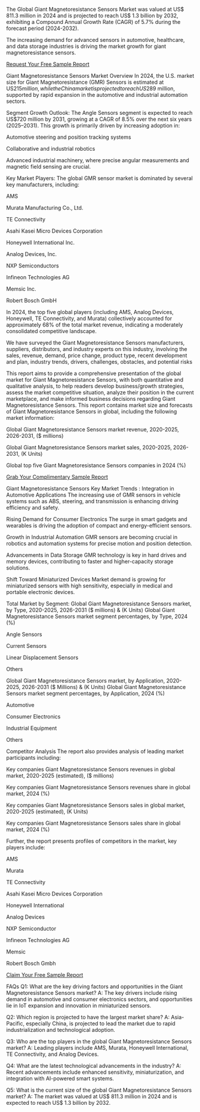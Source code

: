 The Global Giant Magnetoresistance Sensors Market was valued at US$ 811.3 million in 2024 and is projected to reach US$ 1.3 billion by 2032, exhibiting a Compound Annual Growth Rate (CAGR) of 5.7% during the forecast period (2024-2032).

The increasing demand for advanced sensors in automotive, healthcare, and data storage industries is driving the market growth for giant magnetoresistance sensors.

[Request Your Free Sample Report](https://semiconductorinsight.com/download-sample-report/?product_id=88007)

Giant Magnetoresistance Sensors Market Overview
In 2024, the U.S. market size for Giant Magnetoresistance (GMR) Sensors is estimated at US$215 million, while the China market is projected to reach US$289 million, supported by rapid expansion in the automotive and industrial automation sectors.


Segment Growth Outlook:
The Angle Sensors segment is expected to reach US$720 million by 2031, growing at a CAGR of 8.5% over the next six years (2025–2031). This growth is primarily driven by increasing adoption in:

Automotive steering and position tracking systems

Collaborative and industrial robotics

Advanced industrial machinery, where precise angular measurements and magnetic field sensing are crucial.


Key Market Players:
The global GMR sensor market is dominated by several key manufacturers, including:

AMS

Murata Manufacturing Co., Ltd.

TE Connectivity

Asahi Kasei Micro Devices Corporation

Honeywell International Inc.

Analog Devices, Inc.

NXP Semiconductors

Infineon Technologies AG

Memsic Inc.

Robert Bosch GmbH

In 2024, the top five global players (including AMS, Analog Devices, Honeywell, TE Connectivity, and Murata) collectively accounted for approximately 68% of the total market revenue, indicating a moderately consolidated competitive landscape.

We have surveyed the Giant Magnetoresistance Sensors manufacturers, suppliers, distributors, and industry experts on this industry, involving the sales, revenue, demand, price change, product type, recent development and plan, industry trends, drivers, challenges, obstacles, and potential risks

This report aims to provide a comprehensive presentation of the global market for Giant Magnetoresistance Sensors, with both quantitative and qualitative analysis, to help readers develop business/growth strategies, assess the market competitive situation, analyze their position in the current marketplace, and make informed business decisions regarding Giant Magnetoresistance Sensors. This report contains market size and forecasts of Giant Magnetoresistance Sensors in global, including the following market information:

Global Giant Magnetoresistance Sensors market revenue, 2020-2025, 2026-2031, ($ millions)

Global Giant Magnetoresistance Sensors market sales, 2020-2025, 2026-2031, (K Units)

Global top five Giant Magnetoresistance Sensors companies in 2024 (%)

[Grab Your Complimentary Sample Report](https://semiconductorinsight.com/download-sample-report/?product_id=88007)

Giant Magnetoresistance Sensors Key Market Trends  :
Integration in Automotive Applications
The increasing use of GMR sensors in vehicle systems such as ABS, steering, and transmission is enhancing driving efficiency and safety.

Rising Demand for Consumer Electronics
The surge in smart gadgets and wearables is driving the adoption of compact and energy-efficient sensors.

Growth in Industrial Automation
GMR sensors are becoming crucial in robotics and automation systems for precise motion and position detection.

Advancements in Data Storage
GMR technology is key in hard drives and memory devices, contributing to faster and higher-capacity storage solutions.

Shift Toward Miniaturized Devices
Market demand is growing for miniaturized sensors with high sensitivity, especially in medical and portable electronic devices.

Total Market by Segment:
Global Giant Magnetoresistance Sensors market, by Type, 2020-2025, 2026-2031 ($ millions) & (K Units)
Global Giant Magnetoresistance Sensors market segment percentages, by Type, 2024 (%)

Angle Sensors

Current Sensors

Linear Displacement Sensors

Others

Global Giant Magnetoresistance Sensors market, by Application, 2020-2025, 2026-2031 ($ Millions) & (K Units)
Global Giant Magnetoresistance Sensors market segment percentages, by Application, 2024 (%)

Automotive

Consumer Electronics

Industrial Equipment

Others

Competitor Analysis
The report also provides analysis of leading market participants including:

Key companies Giant Magnetoresistance Sensors revenues in global market, 2020-2025 (estimated), ($ millions)

Key companies Giant Magnetoresistance Sensors revenues share in global market, 2024 (%)

Key companies Giant Magnetoresistance Sensors sales in global market, 2020-2025 (estimated), (K Units)

Key companies Giant Magnetoresistance Sensors sales share in global market, 2024 (%)

Further, the report presents profiles of competitors in the market, key players include:

AMS

Murata

TE Connectivity

Asahi Kasei Micro Devices Corporation

Honeywell International

Analog Devices

NXP Semiconductor

Infineon Technologies AG

Memsic

Robert Bosch Gmbh

[Claim Your Free Sample Report](https://semiconductorinsight.com/download-sample-report/?product_id=88007)


FAQs
Q1: What are the key driving factors and opportunities in the Giant Magnetoresistance Sensors market?
A: The key drivers include rising demand in automotive and consumer electronics sectors, and opportunities lie in IoT expansion and innovation in miniaturized sensors.


Q2: Which region is projected to have the largest market share?
A: Asia-Pacific, especially China, is projected to lead the market due to rapid industrialization and technological adoption.


Q3: Who are the top players in the global Giant Magnetoresistance Sensors market?
A: Leading players include AMS, Murata, Honeywell International, TE Connectivity, and Analog Devices.


Q4: What are the latest technological advancements in the industry?
A: Recent advancements include enhanced sensitivity, miniaturization, and integration with AI-powered smart systems.


Q5: What is the current size of the global Giant Magnetoresistance Sensors market?
A: The market was valued at US$ 811.3 million in 2024 and is expected to reach US$ 1.3 billion by 2032.


